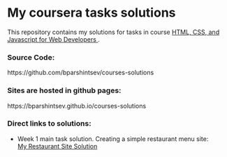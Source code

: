 <h1> My coursera tasks solutions</h1>

<p>
    This repository contains my solutions for tasks in course
    <a href="https://www.coursera.org/learn/html-css-javascript-for-web-developers/">
        HTML, CSS, and Javascript for Web Developers
    </a>.
</p>

<h3>Source Code:</h3>
    <p>https://github.com/bparshintsev/courses-solutions </p>

<h3>
    Sites are hosted in github pages:
</h3>
    <p>https://bparshintsev.github.io/courses-solutions </p>
    
<h3>Direct links to solutions:</h3>
    <ul>
      <li>
        <div>Week 1 main task solution. Creating a simple restaurant menu site:</div>
        <div>
            <a href="https://bparshintsev.github.io/courses-solutions/week_1_restaurant_site">
                My Restaurant Site Solution
            </a>
        </div>
      </li>
    </ul>
